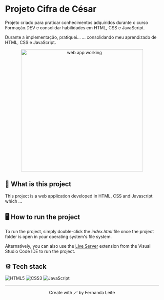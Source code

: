 # Projeto Cifra de César
Projeto criado para praticar conhecimentos adquiridos durante o curso Formação.DEV e consolidar habilidades em HTML, CSS e JavaScript.

Durante a implementação, pratiquei...
... consolidando meu aprendizado de HTML, CSS e JavaScript.


<p align="center">
<img src="" alt="web app working" width="400px"></img>
</p>

## 🤔 What is this project
This project is a web application developed in HTML, CSS and Javascript which ...

## 🖥️ How to run the project
To run the project, simply double-click the *index.html* file once the project folder is open in your operating system's file system. 

Alternatively, you can also use the [Live Server](https://marketplace.visualstudio.com/items?itemName=ritwickdey.LiveServer) extension from the Visual Studio Code IDE to run the project.


## ⚙️ Tech stack

![HTML5](https://img.shields.io/badge/HTML5-E34F26?style=for-the-badge&logo=html5&logoColor=white)
![CSS3](https://img.shields.io/badge/CSS3-1572B6?style=for-the-badge&logo=css3&logoColor=white)
![JavaScript](https://img.shields.io/badge/JavaScript-323330?style=for-the-badge&logo=javascript&logoColor=F7DF1)


-------
<p align="center">Create with 🪄 by Fernanda Leite</p>